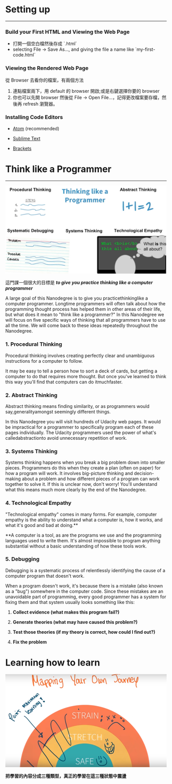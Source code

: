 # Setting up

---

### Build your First HTML and Viewing the Web Page

* 打開一個空白檔然後存成 \`.html\`
* selecting File → Save As…, and giving the file a name like \`my-first-code.html\`

### **Viewing the Rendered Web Page**

從 Browser 去看你的檔案，有兩個方法

1. 連點檔案兩下，用 default 的 browser 開啟;或是右鍵選擇你要的 browser
2. 你也可以先開 browser 然後從 File → Open File…，記得更改檔案要存檔，然後再 refresh 瀏覽器。

### Installing Code Editors

* [Atom](https://atom.io/%29)  \(recommended\)

* [Sublime Text](https://www.sublimetext.com/)

* [Brackets](http://brackets.io/?lang=en)

## 

# Think like a Programmer

---

![](/assets/welcomeToNano_1.png)


這門課一個很大的目標是 _**to give you practice thinking like a computer programmer**_

A large goal of this Nanodegree is to give you practicethinkinglike a computer programmer. Longtime programmers will often talk about how the programming thought process has helped them in other areas of their life, but what does it mean to "think like a programmer?" In this Nanodegree we will focus on five specific ways of thinking that all programmers have to use all the time. We will come back to these ideas repeatedly throughout the Nanodegree.

### **1. Procedural Thinking**

Procedural thinking involves creating perfectly clear and unambiguous instructions for a computer to follow.

It may be easy to tell a person how to sort a deck of cards, but getting a computer to do that requires more thought. But once you've learned to think this way you'll find that computers can do itmuchfaster.

### **2. Abstract Thinking**

Abstract thinking means finding similarity, or as programmers would say,generalityamongst seemingly different things.

In this Nanodegree you will visit hundreds of Udacity web pages. It would be impractical for a programmer to specifically program each of these pages individually. The Udacity programmers used the power of what's calledabstractionto avoid unnecessary repetition of work.

### **3. Systems Thinking**

Systems thinking happens when you break a big problem down into smaller pieces. Programmers do this when they create a plan \(often on paper\) for how a program will work. It involves big-picture thinking and decision-making about a problem and how different pieces of a program can work together to solve it. If this is unclear now, don't worry! You'll understand what this means much more clearly by the end of the Nanodegree.

### **4. Technological Empathy**

"Technological empathy" comes in many forms. For example, computer empathy is the ability to understand what a computer is, how it works, and what it's good and bad at doing.**

**A computer is a tool, as are the programs we use and the programming languages used to write them. It's almost impossible to program anything substantial without a basic understanding of how these tools work.

### **5. Debugging**

Debugging is a systematic process of relentlessly identifying the cause of a computer program that doesn't work.

When a program doesn't work, it's because there is a mistake \(also known as a "bug"\) somewhere in the computer code. Since these mistakes are an unavoidable part of programming, every good programmer has a system for fixing them and that system usually looks something like this:

1. **Collect evidence \(what makes this program fail?\)**

2. **Generate theories \(what may have caused this problem?\)**

3. **Test those theories \(if my theory is correct, how could I find out?\)**

4. **Fix the problem**

# **Learning how to learn**

![](/assets/welcomeToNano_2.png)

**把學習的內容分成三種類型，真正的學習在這三種狀態中震盪**



